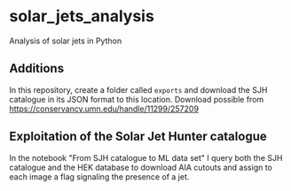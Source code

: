 # solar_jets_analysis
Analysis of solar jets in Python

## Additions

In this repository, create a folder called `exports` and download the SJH catalogue in its JSON format to this location. Download possible from https://conservancy.umn.edu/handle/11299/257209

## Exploitation of the Solar Jet Hunter catalogue

In the notebook "From SJH catalogue to ML data set" I query both the SJH catalogue and the HEK database to download AIA cutouts and assign to each image a flag signaling the presence of a jet. 
